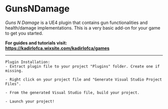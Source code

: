 # GunsNDamage
*Guns N Damage* is a UE4 plugin that contains gun functionalities and health/damage implementations. This is a very basic add-on for your game to get you started. 

**For guides and tutorials visit:**
**https://kadirlofca.wixsite.com/kadirlofca/games**

---
```
Plugin Installation:
- Extract plugin file to your project "Plugins" folder. Create one if missing.

- Right click on your project file and "Generate Visual Studio Project Files".

- From the generated Visual Studio file, build your project.

- Launch your project!
